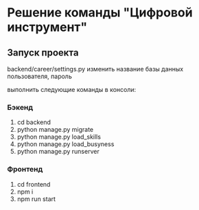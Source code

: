 # Решение команды "Цифровой инструмент"
## Запуск проекта
backend/career/settings.py 
изменить название базы данных
пользователя, пароль 

выполнить следующие команды в консоли:
### Бэкенд
1. cd backend
2. python manage.py migrate
3. python manage.py load_skills
4. python manage.py load_busyness
5. python manage.py runserver

### Фронтенд
1. cd frontend
2. npm i
3. npm run start
